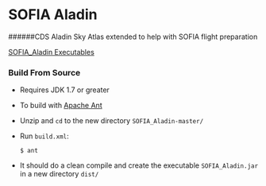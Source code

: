 SOFIA Aladin
============

######CDS Aladin Sky Atlas extended to help with SOFIA flight preparation

[SOFIA_Aladin Executables](../../releases)

### Build From Source
* Requires JDK 1.7 or greater

* To build with [Apache Ant](http://ant.apache.org/) 
 * Unzip and `cd` to the new directory `SOFIA_Aladin-master/`
 * Run `build.xml`:

   `$ ant`
  * It should do a clean compile and create the executable `SOFIA_Aladin.jar` in a new directory `dist/`
